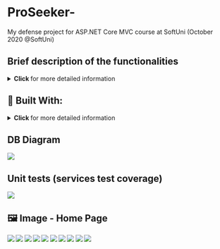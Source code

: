 # ProSeeker-
My defense project for ASP.NET Core MVC course at SoftUni (October 2020 @SoftUni)
## Brief description of the functionalities
<details>
   <summary>
       <strong> Click </strong> for more detailed information
   </summary>
ProSeeker‘s main idea is to be a platform based on supply and demand. A place where professionals in a certain field can be found by regular users who need their services. (mostly professionals who work on a recommendation basis).
Users themselves can directly seek a specialist or upload an ad and receive an offer for a service.

3 roles: regular user, specialist, administrator
User: 
- Can create/edit/delete Ad. 
- Can send inquiry to a professional and receive an offer.
- Can receive an offer from professional in two ways (from existing Ad or from sent inquiry).
- Has section with his ads only, where he can access each of them.
Specialist:
- Receive inquiries from regular users.
- Can make offers to clients (two ways : Ad/Inquiry).
Admin:
- Create/edit/delete job sub-categories;
- Create/edit/delete base job categories;
- Can create/edit/delete new surveys with questions and answers. When a certain user takes a survey, he becomes VIP for 1 week. 
VIP regular user – his ads will appear above all others, even after sorting criteria has been selected. If the user is specialist, his profile will appear above all others, even after sorting criteria has been selected. Each survey can be taken only once. 
Common actions for users and specialists:
- Both users and specialists are allowed to like specialists’ profiles, leave comments/opinions on users’ Ads and specialists’ profiles (recursively). 
- After accepting an offer, both parties receive emails with other person’s contacts.
- Update their profile info, add/change/delete avatar image.

Restrictions:
- Specialists can make only 1 offer to a certain Ad. If they try to send second offer to the same Ad, new modal window pops up and they can either cancel the attempt to make an offer or retrieve/delete the old offer and make a new one.
- Specialists can make more than 1 offers to regular user only when the user has sent an inquiry to the specialist (through the specialist profile).
- Guest users (not logged-in) are restricted to a very few actions.
- Only regular users can send an inquiry to specialists.
- Only specialists can send offers to regular users.
- Private chat is allowed for user-user / specialist-specialist. Users cannot start a private chat with specialists. This is against the main idea of the platform. 
- Server side + client side validations for all inputs.
</details>

## :hammer: Built With:
<details>
   <summary>
       <strong> Click </strong> for more detailed information
   </summary>

* <strong>.NET 5.0 <strong>
* <strong>Entity Framework Core 5.0 <strong> 
* <strong>FontAwesome<strong> (font icons)
* <strong>AutoMapper<strong> (object-to-object mapping library)
* <strong>Repository<strong> Pattern (Mainly for easier tests nad maintaining soft deletion)
* <strong>Cloudinary<strong> (file storage)
* <strong>TinyMCE<strong> (text redactor)
* <strong>HtmlSanitizer<strong> (XSS protection)
* <strong>Bootsrap 4<strong>
* <strong>JavaScript<strong> (well…)
* <strong>CSS<strong>
* <strong>HTML 5<strong>
* <strong>Moment.Js<strong> (JavaScript library for easier work with date-time)
* <strong>JQuery<strong>
* <strong>SignalR<strong> (used for real-time chat)
* <strong>WebAPI <strong>
* <strong>SendGrid<strong> (for sending emails) 
* <strong>xUnit<strong> (for testing) 

</details>

## DB Diagram
![](https://res.cloudinary.com/zmax/image/upload/v1609124986/81eec76a-fb6c-4ccf-9941-b4fe8bec34f9profilePicture.png)


## Unit tests (services test coverage)
![](https://res.cloudinary.com/zmax/image/upload/v1610213611/adfe08c8-bf3f-4958-bbc5-ea3f10ec67fcUnitTestsCoverage.png.png)
<!-- https://res.cloudinary.com/zmax/image/upload/v1610213611/adfe08c8-bf3f-4958-bbc5-ea3f10ec67fcUnitTestsCoverage.png.png -->

## :framed_picture: Image - Home Page

![](https://ibb.co/9HC8yfk)
![](https://ibb.co/vYhWtYD)
![](https://ibb.co/k5N3m8Q)
![](https://ibb.co/88LPRRV)
![](https://ibb.co/g4Szpbw)
![](https://ibb.co/HpDLNs0)
![](https://ibb.co/373TxKF)
![](https://ibb.co/RCtsmgf)
![](https://ibb.co/xCP7YQN)
![](https://ibb.co/pJ3thT5)